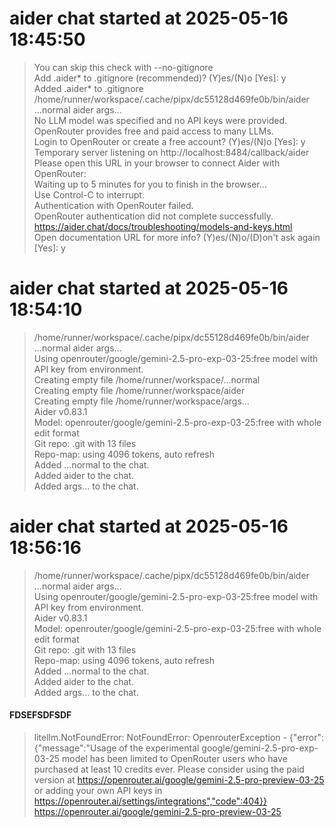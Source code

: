 
# aider chat started at 2025-05-16 18:45:50

> You can skip this check with --no-gitignore  
> Add .aider* to .gitignore (recommended)? (Y)es/(N)o [Yes]: y  
> Added .aider* to .gitignore  
> /home/runner/workspace/.cache/pipx/dc55128d469fe0b/bin/aider ...normal aider args...  
> No LLM model was specified and no API keys were provided.  
> OpenRouter provides free and paid access to many LLMs.  
> Login to OpenRouter or create a free account? (Y)es/(N)o [Yes]: y  
> Temporary server listening on http://localhost:8484/callback/aider  
> Please open this URL in your browser to connect Aider with OpenRouter:  
> Waiting up to 5 minutes for you to finish in the browser...  
> Use Control-C to interrupt.  
> Authentication with OpenRouter failed.  
> OpenRouter authentication did not complete successfully.  
> https://aider.chat/docs/troubleshooting/models-and-keys.html  
> Open documentation URL for more info? (Y)es/(N)o/(D)on't ask again [Yes]: y  

# aider chat started at 2025-05-16 18:54:10

> /home/runner/workspace/.cache/pipx/dc55128d469fe0b/bin/aider ...normal aider args...  
> Using openrouter/google/gemini-2.5-pro-exp-03-25:free model with API key from environment.  
> Creating empty file /home/runner/workspace/...normal  
> Creating empty file /home/runner/workspace/aider  
> Creating empty file /home/runner/workspace/args...  
> Aider v0.83.1  
> Model: openrouter/google/gemini-2.5-pro-exp-03-25:free with whole edit format  
> Git repo: .git with 13 files  
> Repo-map: using 4096 tokens, auto refresh  
> Added ...normal to the chat.  
> Added aider to the chat.  
> Added args... to the chat.  

#### <blank>  

# aider chat started at 2025-05-16 18:56:16

> /home/runner/workspace/.cache/pipx/dc55128d469fe0b/bin/aider ...normal aider args...  
> Using openrouter/google/gemini-2.5-pro-exp-03-25:free model with API key from environment.  
> Aider v0.83.1  
> Model: openrouter/google/gemini-2.5-pro-exp-03-25:free with whole edit format  
> Git repo: .git with 13 files  
> Repo-map: using 4096 tokens, auto refresh  
> Added ...normal to the chat.  
> Added aider to the chat.  
> Added args... to the chat.  

#### <blank>  

#### <blank>  

#### <blank>  

#### FDSEFSDFSDF  
> litellm.NotFoundError: NotFoundError: OpenrouterException - {"error":{"message":"Usage of the experimental google/gemini-2.5-pro-exp-03-25 model has been limited to OpenRouter users who have purchased at least 10 credits ever. Please consider using the paid version at https://openrouter.ai/google/gemini-2.5-pro-preview-03-25 or adding your own API keys in https://openrouter.ai/settings/integrations","code":404}}  
> https://openrouter.ai/google/gemini-2.5-pro-preview-03-25  
